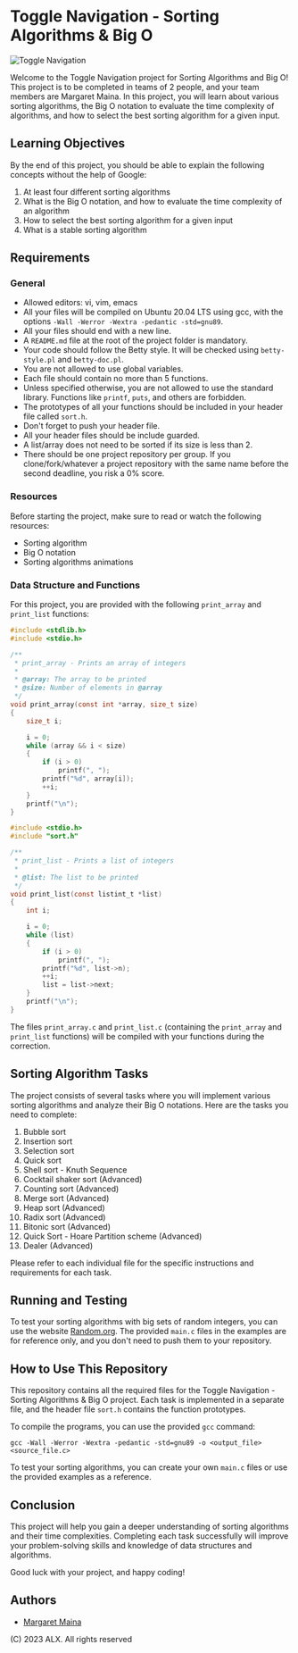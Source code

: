 # Toggle Navigation - Sorting Algorithms & Big O

![Toggle Navigation](https://your-project-image-url)

Welcome to the Toggle Navigation project for Sorting Algorithms and Big O! This project is to be completed in teams of 2 people, and your team members are Margaret Maina. In this project, you will learn about various sorting algorithms, the Big O notation to evaluate the time complexity of algorithms, and how to select the best sorting algorithm for a given input.

## Learning Objectives

By the end of this project, you should be able to explain the following concepts without the help of Google:

1. At least four different sorting algorithms
2. What is the Big O notation, and how to evaluate the time complexity of an algorithm
3. How to select the best sorting algorithm for a given input
4. What is a stable sorting algorithm

## Requirements

### General

- Allowed editors: vi, vim, emacs
- All your files will be compiled on Ubuntu 20.04 LTS using gcc, with the options `-Wall -Werror -Wextra -pedantic -std=gnu89`.
- All your files should end with a new line.
- A `README.md` file at the root of the project folder is mandatory.
- Your code should follow the Betty style. It will be checked using `betty-style.pl` and `betty-doc.pl`.
- You are not allowed to use global variables.
- Each file should contain no more than 5 functions.
- Unless specified otherwise, you are not allowed to use the standard library. Functions like `printf`, `puts`, and others are forbidden.
- The prototypes of all your functions should be included in your header file called `sort.h`.
- Don't forget to push your header file.
- All your header files should be include guarded.
- A list/array does not need to be sorted if its size is less than 2.
- There should be one project repository per group. If you clone/fork/whatever a project repository with the same name before the second deadline, you risk a 0% score.

### Resources

Before starting the project, make sure to read or watch the following resources:

- Sorting algorithm
- Big O notation
- Sorting algorithms animations

### Data Structure and Functions

For this project, you are provided with the following `print_array` and `print_list` functions:

```c
#include <stdlib.h>
#include <stdio.h>

/**
 * print_array - Prints an array of integers
 *
 * @array: The array to be printed
 * @size: Number of elements in @array
 */
void print_array(const int *array, size_t size)
{
    size_t i;

    i = 0;
    while (array && i < size)
    {
        if (i > 0)
            printf(", ");
        printf("%d", array[i]);
        ++i;
    }
    printf("\n");
}

#include <stdio.h>
#include "sort.h"

/**
 * print_list - Prints a list of integers
 *
 * @list: The list to be printed
 */
void print_list(const listint_t *list)
{
    int i;

    i = 0;
    while (list)
    {
        if (i > 0)
            printf(", ");
        printf("%d", list->n);
        ++i;
        list = list->next;
    }
    printf("\n");
}
```

The files `print_array.c` and `print_list.c` (containing the `print_array` and `print_list` functions) will be compiled with your functions during the correction.

## Sorting Algorithm Tasks

The project consists of several tasks where you will implement various sorting algorithms and analyze their Big O notations. Here are the tasks you need to complete:

1. Bubble sort
2. Insertion sort
3. Selection sort
4. Quick sort
5. Shell sort - Knuth Sequence
6. Cocktail shaker sort (Advanced)
7. Counting sort (Advanced)
8. Merge sort (Advanced)
9. Heap sort (Advanced)
10. Radix sort (Advanced)
11. Bitonic sort (Advanced)
12. Quick Sort - Hoare Partition scheme (Advanced)
13. Dealer (Advanced)

Please refer to each individual file for the specific instructions and requirements for each task.

## Running and Testing

To test your sorting algorithms with big sets of random integers, you can use the website [Random.org](https://www.random.org/). The provided `main.c` files in the examples are for reference only, and you don't need to push them to your repository.

## How to Use This Repository

This repository contains all the required files for the Toggle Navigation - Sorting Algorithms & Big O project. Each task is implemented in a separate file, and the header file `sort.h` contains the function prototypes.

To compile the programs, you can use the provided `gcc` command:

```
gcc -Wall -Werror -Wextra -pedantic -std=gnu89 -o <output_file> <source_file.c>
```

To test your sorting algorithms, you can create your own `main.c` files or use the provided examples as a reference.

## Conclusion

This project will help you gain a deeper understanding of sorting algorithms and their time complexities. Completing each task successfully will improve your problem-solving skills and knowledge of data structures and algorithms.

Good luck with your project, and happy coding!

## Authors

- [Margaret Maina](https://github.com/maggywairigu)

(C) 2023 ALX. All rights reserved